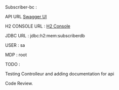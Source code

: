 Subscriber-bc : 

API URL [Swagger UI](http://localhost:8097/swagger-ui/index.html#/)

H2 CONSOLE URL : [H2 Console](http://localhost:8097/h2-console/login.jsp?jsessionid=9a1a9636431c2afef948a5c43fb09750)

JDBC URL : jdbc:h2:mem:subscriberdb

USER : sa 

MDP : root



TODO : 

Testing Controlleur and adding documentation for api

Code Review.